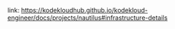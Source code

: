 link: https://kodekloudhub.github.io/kodekloud-engineer/docs/projects/nautilus#infrastructure-details